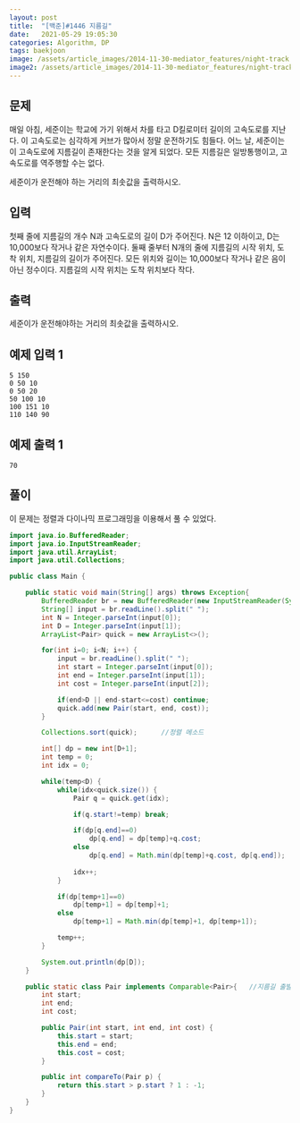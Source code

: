 ```yaml
---
layout: post
title:  "[백준]#1446 지름길"
date:   2021-05-29 19:05:30
categories: Algorithm, DP
tags: baekjoon
image: /assets/article_images/2014-11-30-mediator_features/night-track.JPG
image2: /assets/article_images/2014-11-30-mediator_features/night-track-mobile.JPG
---
```


문제
--------------------

매일 아침, 세준이는 학교에 가기 위해서 차를 타고 D킬로미터 길이의 고속도로를 지난다. 이 고속도로는 심각하게 커브가 많아서 정말 운전하기도 힘들다. 어느 날, 세준이는 이 고속도로에 지름길이 존재한다는 것을 알게 되었다. 모든 지름길은 일방통행이고, 고속도로를 역주행할 수는 없다.

세준이가 운전해야 하는 거리의 최솟값을 출력하시오.

입력
---------------------------

첫째 줄에 지름길의 개수 N과 고속도로의 길이 D가 주어진다. N은 12 이하이고, D는 10,000보다 작거나 같은 자연수이다. 둘째 줄부터 N개의 줄에 지름길의 시작 위치, 도착 위치, 지름길의 길이가 주어진다. 모든 위치와 길이는 10,000보다 작거나 같은 음이 아닌 정수이다. 지름길의 시작 위치는 도착 위치보다 작다.

출력
----------------

세준이가 운전해야하는 거리의 최솟값을 출력하시오.

예제 입력 1 
----------------------

```
5 150
0 50 10
0 50 20
50 100 10
100 151 10
110 140 90
```

예제 출력 1 
------------------------

```
70
```

풀이
--------------------------

이 문제는 정렬과 다이나믹 프로그래밍을 이용해서 풀 수 있었다.

```java
import java.io.BufferedReader;
import java.io.InputStreamReader;
import java.util.ArrayList;
import java.util.Collections;

public class Main {

    public static void main(String[] args) throws Exception{
        BufferedReader br = new BufferedReader(new InputStreamReader(System.in));
        String[] input = br.readLine().split(" ");
        int N = Integer.parseInt(input[0]);
        int D = Integer.parseInt(input[1]);
        ArrayList<Pair> quick = new ArrayList<>();

        for(int i=0; i<N; i++) {
            input = br.readLine().split(" ");
            int start = Integer.parseInt(input[0]);
            int end = Integer.parseInt(input[1]);
            int cost = Integer.parseInt(input[2]);

            if(end>D || end-start<=cost) continue;
            quick.add(new Pair(start, end, cost));
        }

        Collections.sort(quick);      //정렬 메소드

        int[] dp = new int[D+1];
        int temp = 0;
        int idx = 0;

        while(temp<D) {
            while(idx<quick.size()) {
                Pair q = quick.get(idx);

                if(q.start!=temp) break;

                if(dp[q.end]==0)
                    dp[q.end] = dp[temp]+q.cost;
                else
                    dp[q.end] = Math.min(dp[temp]+q.cost, dp[q.end]);
                
                idx++;
            }

            if(dp[temp+1]==0)
                dp[temp+1] = dp[temp]+1;
            else
                dp[temp+1] = Math.min(dp[temp]+1, dp[temp+1]);

            temp++;
        }

        System.out.println(dp[D]);
    }

    public static class Pair implements Comparable<Pair>{   //지름길 출발 거리순으로 정렬
        int start;
        int end;
        int cost;

        public Pair(int start, int end, int cost) {
            this.start = start;
            this.end = end;
            this.cost = cost;
        }

        public int compareTo(Pair p) {
            return this.start > p.start ? 1 : -1;
        }
    }
}
```
